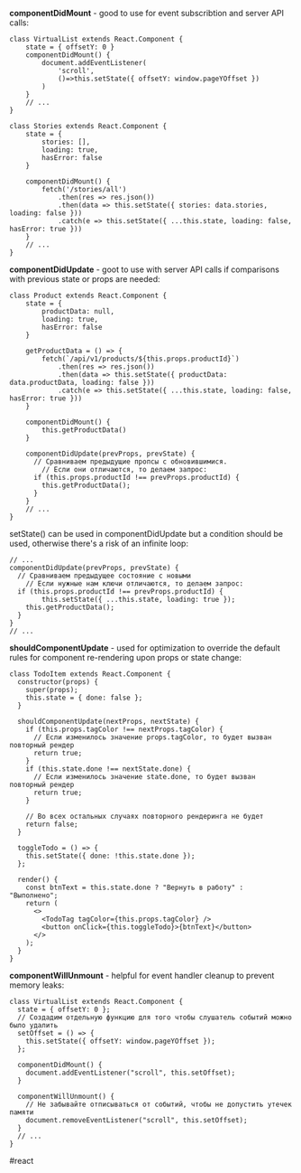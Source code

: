 **componentDidMount** - good to use for event subscribtion and server API calls:

```
class VirtualList extends React.Component {
    state = { offsetY: 0 }
    componentDidMount() {
        document.addEventListener(
            'scroll', 
            ()=>this.setState({ offsetY: window.pageYOffset })
        )
    }
    // ...
} 
```

```
class Stories extends React.Component {
    state = { 
        stories: [],
        loading: true,
        hasError: false
    }

    componentDidMount() {
        fetch('/stories/all')
            .then(res => res.json())
            .then(data => this.setState({ stories: data.stories, loading: false }))
            .catch(e => this.setState({ ...this.state, loading: false, hasError: true }))
    }
    // ...
} 
```

**componentDidUpdate** - goot to use with server API calls if comparisons with previous state or props are needed:
```
class Product extends React.Component {
    state = { 
        productData: null,
        loading: true,
        hasError: false
    }
    
    getProductData = () => {
        fetch(`/api/v1/products/${this.props.productId}`)
            .then(res => res.json())
            .then(data => this.setState({ productData: data.productData, loading: false }))
            .catch(e => this.setState({ ...this.state, loading: false, hasError: true }))
    }    

    componentDidMount() {
        this.getProductData()
    }

    componentDidUpdate(prevProps, prevState) {
      // Сравниваем предыдущие пропсы с обновившимися.
        // Если они отличаются, то делаем запрос:
      if (this.props.productId !== prevProps.productId) {
        this.getProductData();
      }
    }
    // ...
} 
```
setState() can be used in componentDidUpdate but a condition should be used, otherwise there's a risk of an infinite loop:
```
// ...
componentDidUpdate(prevProps, prevState) {
  // Сравниваем предыдущее состояние с новыми
    // Если нужные нам ключи отличаются, то делаем запрос:
  if (this.props.productId !== prevProps.productId) {
        this.setState({ ...this.state, loading: true });
    this.getProductData();
  }
}
// ... 
```

**shouldComponentUpdate** - used for optimization to override the default rules for component re-rendering upon props or state change:
```
class TodoItem extends React.Component {
  constructor(props) {
    super(props);
    this.state = { done: false };
  }

  shouldComponentUpdate(nextProps, nextState) {
    if (this.props.tagColor !== nextProps.tagColor) {
      // Если изменилось значение props.tagColor, то будет вызван повторный рендер
      return true;
    }
    if (this.state.done !== nextState.done) {
      // Если изменилось значение state.done, то будет вызван повторный рендер
      return true;
    }

    // Во всех остальных случаях повторного рендеринга не будет
    return false;
  }

  toggleTodo = () => {
    this.setState({ done: !this.state.done });
  };

  render() {
    const btnText = this.state.done ? "Вернуть в работу" : "Выполнено";
    return (
      <>
        <TodoTag tagColor={this.props.tagColor} />
        <button onClick={this.toggleTodo}>{btnText}</button>
      </>
    );
  }
}
```

**componentWillUnmount** - helpful for event handler cleanup to prevent memory leaks:
```
class VirtualList extends React.Component {
  state = { offsetY: 0 };
  // Создадим отдельную функцию для того чтобы слушатель событий можно было удалить
  setOffset = () => {
    this.setState({ offsetY: window.pageYOffset });
  };

  componentDidMount() {
    document.addEventListener("scroll", this.setOffset);
  }

  componentWillUnmount() {
    // Не забывайте отписываться от событий, чтобы не допустить утечек памяти
    document.removeEventListener("scroll", this.setOffset);
  }
  // ...
} 
```


#react